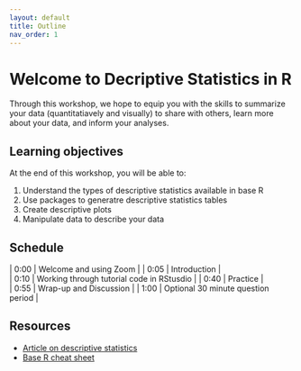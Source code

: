 ```yaml
---
layout: default
title: Outline
nav_order: 1
---
```


# Welcome to Decriptive Statistics in R 

Through this workshop, we hope to equip you with the skills to summarize your data  (quantitatiavely and visually) to share with others, learn more about your data, and inform your analyses. 

## Learning objectives

At the end of this workshop, you will be able to:
1. Understand the types of descriptive statistics available in base R 
2. Use packages to generatre descriptive statistics tables
3. Create descriptive plots 
4. Manipulate data to describe your data 

## Schedule

| 0:00 | Welcome and using Zoom |
| 0:05 | Introduction |  
| 0:10 | Working through tutorial code in RStusdio |
| 0:40 | Practice |   
| 0:55 | Wrap-up and Discussion |
| 1:00 | Optional 30 minute question period |

## Resources
* [Article on descriptive statistics](https://www.scribbr.com/statistics/descriptive-statistics/)
* [Base R cheat sheet](https://iqss.github.io/dss-workshops/R/Rintro/base-r-cheat-sheet.pdf)
